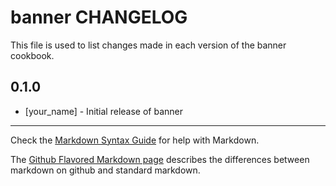 banner CHANGELOG
================

This file is used to list changes made in each version of the banner cookbook.

0.1.0
-----
- [your_name] - Initial release of banner

- - -
Check the [Markdown Syntax Guide](http://daringfireball.net/projects/markdown/syntax) for help with Markdown.

The [Github Flavored Markdown page](http://github.github.com/github-flavored-markdown/) describes the differences between markdown on github and standard markdown.
